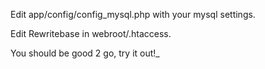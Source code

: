 Edit app/config/config_mysql.php with your mysql settings.

Edit Rewritebase in webroot/.htaccess.

You should be good 2 go, try it out!_